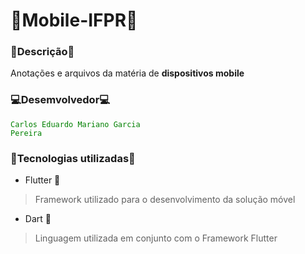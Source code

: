 # 🔷Mobile-IFPR🔷


### 📃Descrição📌

Anotações e arquivos da matéria de **dispositivos mobile** 

### 💻Desemvolvedor💻

<code style="color : green">Carlos Eduardo Mariano Garcia Pereira</code>

### 🔎Tecnologias utilizadas🔎

* Flutter 📱

> Framework utilizado para o desenvolvimento da solução móvel

* Dart 🌊

> Linguagem utilizada em conjunto com o Framework Flutter


